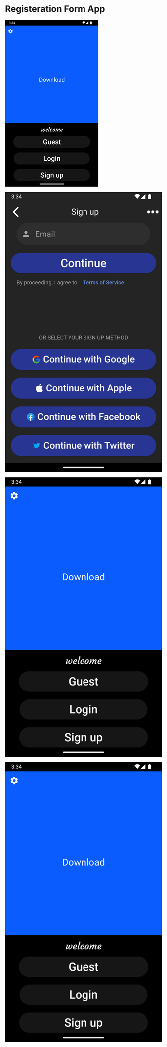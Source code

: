 # Registeration Form App

<img src="https://github.com/Mohamed-Tamer-1/Dart-Flutter/blob/main/ScreenShots/Screenshot_1723898078.png" width="300">

![Project Logo](https://github.com/Mohamed-Tamer-1/Dart-Flutter/blob/main/ScreenShots/Screenshot_1723898082.png)

![Project Logo](https://github.com/Mohamed-Tamer-1/Dart-Flutter/blob/main/ScreenShots/Screenshot_1723898078.png)

![Project Logo](https://github.com/Mohamed-Tamer-1/Dart-Flutter/blob/main/ScreenShots/Screenshot_1723898078.png)
